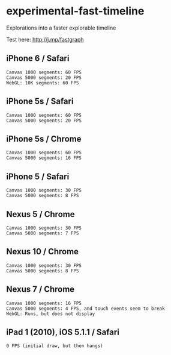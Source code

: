 # experimental-fast-timeline
Explorations into a faster explorable timeline

Test here:  http://j.mp/fastgraph

iPhone 6 / Safari
-----------------
    Canvas 1000 segments: 60 FPS
    Canvas 5000 segments: 20 FPS
    WebGL: 10K segments: 60 FPS

iPhone 5s / Safari
------------------
    Canvas 1000 segments: 60 FPS
    Canvas 5000 segments: 20 FPS

iPhone 5s / Chrome
------------------
    Canvas 1000 segments: 60 FPS
    Canvas 5000 segments: 16 FPS

iPhone 5 / Safari
-----------------
    Canvas 1000 segments: 30 FPS
    Canvas 5000 segments: 8 FPS

Nexus 5 / Chrome
----------------
    Canvas 1000 segments: 30 FPS
    Canvas 5000 segments: 7 FPS
    
Nexus 10 / Chrome
-----------------
    Canvas 1000 segments: 30 FPS
    Canvas 5000 segments: 8 FPS

Nexus 7 / Chrome
----------------
    Canvas 1000 segments: 16 FPS
    Canvas 5000 segments: 4 FPS, and touch events seem to break
    WebGL: Runs, but does not display

iPad 1 (2010), iOS 5.1.1 / Safari
---------------------------------
    0 FPS (initial draw, but then hangs)

